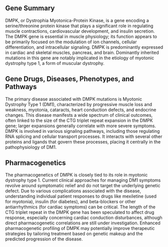 ## Gene Summary
DMPK, or Dystrophia Myotonica-Protein Kinase, is a gene encoding a serine/threonine protein kinase that plays a significant role in regulating muscle contractions, cardiovascular development, and insulin secretion. The DMPK gene is essential in muscle physiology; its function appears to be primarily focused on the modulation of ion channels, cellular differentiation, and intracellular signaling. DMPK is predominantly expressed in cardiac and skeletal muscles, pancreas, and brain. Dominantly inherited mutations in this gene are notably implicated in the etiology of myotonic dystrophy type 1, a form of muscular dystrophy.

## Gene Drugs, Diseases, Phenotypes, and Pathways
The primary disease associated with DMPK mutations is Myotonic Dystrophy Type 1 (DM1), characterized by progressive muscle loss and weakness, myotonia, cataracts, heart conduction defects, and endocrine changes. This disease manifests a wide spectrum of clinical outcomes, often linked to the size of the CTG triplet repeat expansion in the DMPK gene; larger expansions generally correlate with more severe symptoms. DMPK is involved in various signaling pathways, including those regulating RNA splicing and cellular transport processes. It interacts with several other proteins and ligands that govern these processes, placing it centrally in the pathophysiology of DM1.

## Pharmacogenetics
The pharmacogenetics of DMPK is closely tied to its role in myotonic dystrophy type 1. Current clinical approaches for managing DM1 symptoms revolve around symptomatic relief and do not target the underlying genetic defect. Due to various complications associated with the disease, understanding individual patient responses to drugs like mexiletine (used for myotonia), insulin (for diabetes), and beta-blockers or other antiarrhythmics (for cardiac symptoms) can be critical. The length of the CTG triplet repeat in the DMPK gene has been speculated to affect drug response, especially concerning cardiac conduction disturbances, although direct pharmacogenetic correlations are still under investigation. Enhanced pharmacogenetic profiling of DMPK may potentially improve therapeutic strategies by tailoring treatment based on genetic makeup and the predicted progression of the disease.